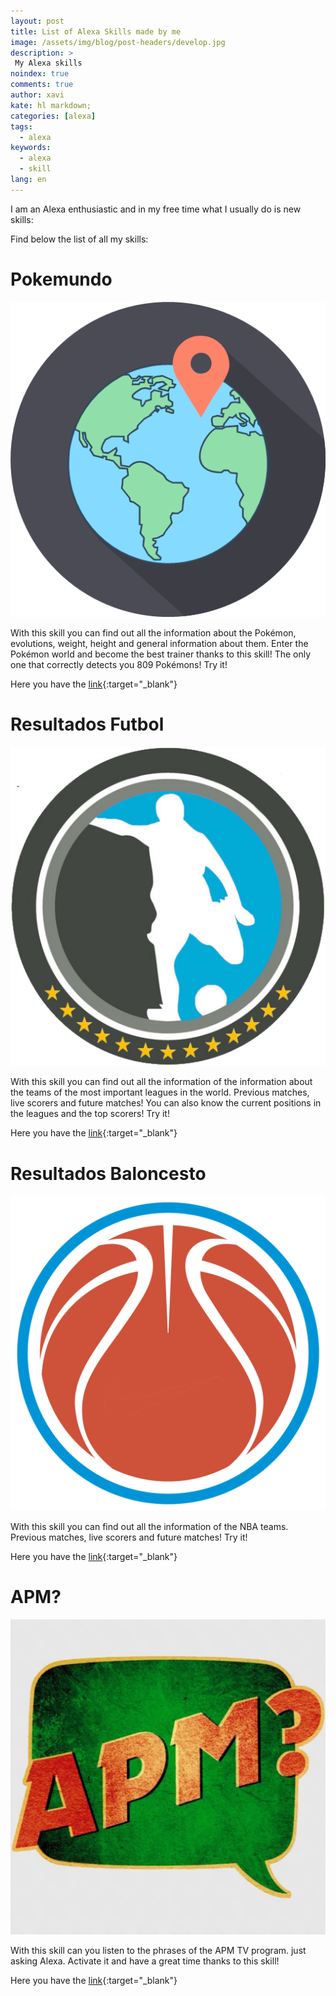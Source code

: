 ```yaml
---
layout: post
title: List of Alexa Skills made by me
image: /assets/img/blog/post-headers/develop.jpg
description: >
 My Alexa skills
noindex: true
comments: true
author: xavi
kate: hl markdown;
categories: [alexa]
tags:
  - alexa
keywords:
  - alexa
  - skill
lang: en
---
```


I am an Alexa enthusiastic and in my free time what I usually do is new skills:

Find below the list of all my skills:


# Pokemundo

![image](/assets/img/blog/skills-logos/pokemundo.png)

With this skill you can find out all the information about the Pokémon, evolutions, weight, height and general information about them. Enter the Pokémon world and become the best trainer thanks to this skill! The only one that correctly detects you 809 Pokémons! Try it!

Here you have the [link](https://www.amazon.es/Xavier-Portilla-Edo-Pokemundo/dp/B07Z638QX2){:target="_blank"}


# Resultados Futbol

![image](/assets/img/blog/skills-logos/resultados-futbol.png)

With this skill you can find out all the information of the information about the teams of the most important leagues in the world. Previous matches, live scorers and future matches! You can also know the current positions in the leagues and the top scorers! Try it!

Here you have the [link](https://www.amazon.es/Xavier-Portilla-Edo-Resultados-f%C3%BAtbol/dp/B082R8715G){:target="_blank"}


# Resultados Baloncesto

![image](/assets/img/blog/skills-logos/resultados-baloncesto.png)

With this skill you can find out all the information of the NBA teams. Previous matches, live scorers and future matches! Try it!

Here you have the [link](https://www.amazon.es/Xavier-Portilla-Edo-Resultados-Baloncesto/dp/B082V9FDLM){:target="_blank"}


# APM?

![image](/assets/img/blog/skills-logos/apm.jpg)

With this skill can you listen to the phrases of the APM TV program. just asking Alexa. Activate it and have a great time thanks to this skill!

Here you have the [link](https://www.amazon.es/Xavier-Portilla-Edo-APM/dp/B081CHSR3Y){:target="_blank"}

